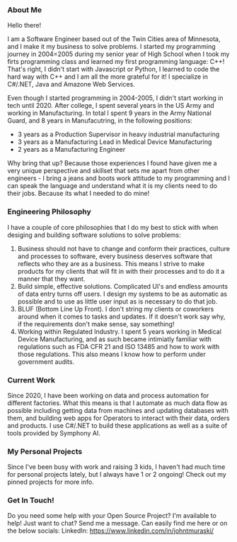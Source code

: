 ### About Me

Hello there!

I am a Software Engineer based out of the Twin Cities area of Minnesota, and I make it my business to solve problems. I started my programming journey in 2004=2005 during my senior year of High School when I took my firts programming
class and learned my first programming language: C++! That's right, I didn't start with Javascript or Python, I learned to code the hard way with C++ and I am all the more grateful for it!
I specialize in C#/.NET, Java and Amazone Web Services.

Even though I started programming in 2004-2005, I didn't start working in tech until 2020. After college, I spent several years in the US Army and working in Manufacturing. In total
I spent 9 years in the Army National Guard, and 8 years in Manufacutring, in the following positions:
  - 3 years as a Production Supervisor in heavy industrial manufacturing
  - 3 years as a Manufacturing Lead in Medical Device Manufacturing
  - 2 years as a Manufacturing Engineer

Why bring that up? Because those experiences I found have given me a very unique perspective and skillset that sets me apart from other engineers - I bring a jeans and boots work attitude
to my programming and I can speak the language and understand what it is my clients need to do their jobs. Because its what I needed to do mine!

### Engineering Philosophy

I have a couple of core philosophies that I do my best to stick with when desiging and building software solutions to solve problems:
1) Business should not have to change and conform their practices, culture and processes to software, every business deserves software that reflects who they are as a business. This means
   I strive to make products for my clients that will fit in with their processes and to do it a manner that they want.
2) Build simple, effective solutions. Complicated UI's and endless amounts of data entry turns off users. I design my systems to be as automatic as possible and to use as 
   little user input as is necessary to do that job.
3) BLUF (Bottom Line Up Front). I don't string my clients or coworkers around when it comes to tasks and updates. If it doesn't work say why, if the requirements don't make sense, say something!
4) Working within Regulated Industry. I spent 5 years working in Medical Device Manufacturing, and as such became intimiatly familiar with regulations such as FDA CFR 21 and ISO 13485 and how to work 
   with those regulations. This also means I know how to perform under government audits.

### Current Work

Since 2020, I have been working on data and process automation for different factories. What this means is that I automate as much data flow as possible including getting data from machines
and updating databases with them, and building web apps for Operators to interact with their data, orders and products. I use C#/.NET to build these applications as well as a suite of tools
provided by Symphony AI.

### My Personal Projects

Since I've been busy with work and raising 3 kids, I haven't had much time for personal projects lately, but I always have 1 or 2 ongoing! Check out my pinned projects for more info.

### Get In Touch!

Do you need some help with your Open Source Project? I'm available to help! Just want to chat? Send me a message. Can easily find me here or on the below socials:
LinkedIn: https://www.linkedin.com/in/johntmuraski/
